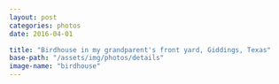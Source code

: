 ```yaml
---
layout: post
categories: photos
date: 2016-04-01

title: "Birdhouse in my grandparent's front yard, Giddings, Texas"
base-path: "/assets/img/photos/details"
image-name: "birdhouse"
---
```

